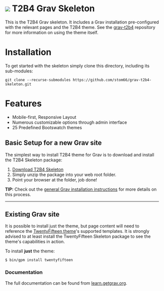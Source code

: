 # ![](https://avatars1.githubusercontent.com/u/8237355?v=2&s=50) T2B4 Grav Skeleton

This is the T2B4 Grav skeleton. It includes a Grav installation pre-configured with the relevant pages and the T2B4 theme. See the [grav-t2b4](https://github.com/stom66/grav-t2b4) repository for more information on using the theme itself.

# Installation

To get started with the skeleton simply clone this directory, including its sub-modules:

`git clone --recurse-submodules https://github.com/stom66/grav-t2b4-skeleton.git`

# Features

* Mobile-first, Responsive Layout
* Numerous customizable options through admin interface
* 25 Predefined Bootswatch themes

## Basic Setup for a new Grav site

The simplest way to install T2B4 theme for Grav is to download and install the T2B4 Skeleton package:

1. [Download T2B4 Skeleton](http://getgrav.org/downloads/skeletons#extras)
2. Simply unzip the package into your web root folder.
3. Point your browser at the folder, job done!

**TIP:** Check out the [general Grav installation instructions](http://learn.getgrav.org/basics/installation) for more details on this process.

---

## Existing Grav site

It is possible to install just the theme, but page content will need to reference the [TwentyFifteen theme](https://github.com/getgrav/grav-theme-twentyfifteen)'s supported templates.  It is strongly advised to at least install the TwentyFifteen Skeleton package to see the theme's capabilities in action.

To install  **just** the theme:

```
$ bin/gpm install twentyfifteen
```


### Documentation

The full documentation can be found from [learn.getgrav.org](https://learn.getgrav.org).


